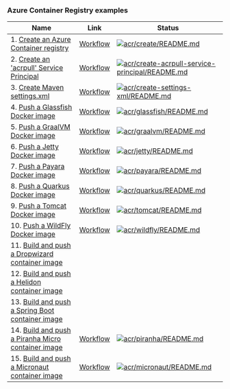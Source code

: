 ### Azure Container Registry examples

| Name | Link | Status
| ---- | ---- | ------ 
| 1. [Create an Azure Container registry](create/README.md) | [Workflow](../.github/workflows/acr_create_README_md.yml) | [![acr/create/README.md](https://github.com/Azure-Samples/java-on-azure-examples/actions/workflows/acr_create_README_md.yml/badge.svg)](https://github.com/Azure-Samples/java-on-azure-examples/actions/workflows/acr_create_README_md.yml)
| 2. [Create an 'acrpull' Service Principal](create-acrpull-service-principal/README.md) | [Workflow](../.github/workflows/acr_create-acrpull-service-principal_README_md.yml) | [![acr/create-acrpull-service-principal/README.md](https://github.com/Azure-Samples/java-on-azure-examples/actions/workflows/acr_create-acrpull-service-principal_README_md.yml/badge.svg)](https://github.com/Azure-Samples/java-on-azure-examples/actions/workflows/acr_create-acrpull-service-principal_README_md.yml)
| 3. [Create Maven settings.xml](create-settings-xml/README.md) | [Workflow](../.github/workflows/acr_create-settings-xml_README_md.yml) | [![acr/create-settings-xml/README.md](https://github.com/Azure-Samples/java-on-azure-examples/actions/workflows/acr_create-settings-xml_README_md.yml/badge.svg)](https://github.com/Azure-Samples/java-on-azure-examples/actions/workflows/acr_create-settings-xml_README_md.yml)
| 4. [Push a Glassfish Docker image](glassfish/README.md) | [Workflow](../.github/workflows/acr_glassfish_README_md.yml) | [![acr/glassfish/README.md](https://github.com/Azure-Samples/java-on-azure-examples/actions/workflows/acr_glassfish_README_md.yml/badge.svg)](https://github.com/Azure-Samples/java-on-azure-examples/actions/workflows/acr_glassfish_README_md.yml)
| 5. [Push a GraalVM Docker image](graalvm/README.md) | [Workflow](../.github/workflows/acr_graalvm_README_md.yml) | [![acr/graalvm/README.md](https://github.com/Azure-Samples/java-on-azure-examples/actions/workflows/acr_graalvm_README_md.yml/badge.svg)](https://github.com/Azure-Samples/java-on-azure-examples/actions/workflows/acr_graalvm_README_md.yml)
| 6. [Push a Jetty Docker image](jetty/README.md) | [Workflow](../.github/workflows/acr_jetty_README_md.yml) | [![acr/jetty/README.md](https://github.com/Azure-Samples/java-on-azure-examples/actions/workflows/acr_jetty_README_md.yml/badge.svg)](https://github.com/Azure-Samples/java-on-azure-examples/actions/workflows/acr_jetty_README_md.yml)
| 7. [Push a Payara Docker image](payara/README.md) | [Workflow](../.github/workflows/acr_payara_README_md.yml) | [![acr/payara/README.md](https://github.com/Azure-Samples/java-on-azure-examples/actions/workflows/acr_payara_README_md.yml/badge.svg)](https://github.com/Azure-Samples/java-on-azure-examples/actions/workflows/acr_payara_README_md.yml)
| 8. [Push a Quarkus Docker image](quarkus/README.md) | [Workflow](../.github/workflows/acr_quarkus_README_md.yml) | [![acr/quarkus/README.md](https://github.com/Azure-Samples/java-on-azure-examples/actions/workflows/acr_quarkus_README_md.yml/badge.svg)](https://github.com/Azure-Samples/java-on-azure-examples/actions/workflows/acr_quarkus_README_md.yml)
| 9. [Push a Tomcat Docker image](tomcat/README.md) | [Workflow](../.github/workflows/acr_tomcat_README_md.yml) | [![acr/tomcat/README.md](https://github.com/Azure-Samples/java-on-azure-examples/actions/workflows/acr_tomcat_README_md.yml/badge.svg)](https://github.com/Azure-Samples/java-on-azure-examples/actions/workflows/acr_tomcat_README_md.yml)
| 10. [Push a WildFly Docker image](wildfly/README.md) | [Workflow](../.github/workflows/acr_wildfly_README_md.yml) | [![acr/wildfly/README.md](https://github.com/Azure-Samples/java-on-azure-examples/actions/workflows/acr_wildfly_README_md.yml/badge.svg)](https://github.com/Azure-Samples/java-on-azure-examples/actions/workflows/acr_wildfly_README_md.yml)
| 11. [Build and push a Dropwizard container image](dropwizard/README.md) | |
| 12. [Build and push a Helidon container image](helidon/README.md) | |
| 13. [Build and push a Spring Boot container image](springboot/README.md) | |
| 14. [Build and push a Piranha Micro container image](piranha/README.md) | [Workflow](../.github/workflows/acr_piranha_README_md.yml) | [![acr/piranha/README.md](https://github.com/Azure-Samples/java-on-azure-examples/actions/workflows/acr_piranha_README_md.yml/badge.svg)](https://github.com/Azure-Samples/java-on-azure-examples/actions/workflows/acr_piranha_README_md.yml)
| 15. [Build and push a Micronaut container image](micronaut/README.md) | [Workflow](../.github/workflows/acr_micronaut_README_md.yml) | [![acr/micronaut/README.md](https://github.com/Azure-Samples/java-on-azure-examples/actions/workflows/acr_micronaut_README_md.yml/badge.svg)](https://github.com/Azure-Samples/java-on-azure-examples/actions/workflows/acr_micronaut_README_md.yml)

<!-- workflow.run() 

  exit 0
  
  -->

